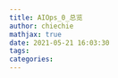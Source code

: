 ```yaml
---
title: AIOps_0_总览
author: chiechie
mathjax: true
date: 2021-05-21 16:03:30
tags:
categories:
---
```

